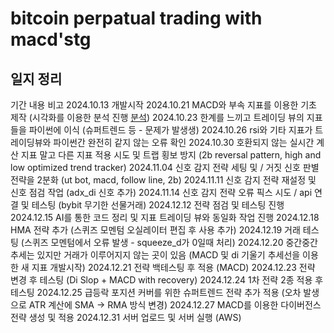 # bitcoin perpatual trading with macd'stg


## 일지 정리

기간 내용 비고
2024.10.13 개발시작
2024.10.21 MACD와 부속 지표를 이용한 기초 제작 (시각화를 이용한 분석 진행 [분석](./docs/analysis/backtest.ipynb))
2024.10.23 한계를 느끼고 트레이딩 뷰의 지표들을 파이썬에 이식 (슈퍼트렌드 등 - 문제가 발생생)
2024.10.26 rsi와 기타 지표가 트레이딩뷰와 파이썬간 완전히 같지 않는 오류 확인
2024.10.30 호환되지 않는 실시간 계산 지표 말고 다른 지표 적용 시도 및 트랩 횡보 방지 (2b reversal pattern, high and low optimized trend tracker)
2024.11.04 신호 감지 전략 세팅 및 / 거짓 신호 판별 전략을 2분화 (ut bot, macd, follow line, 2b)
2024.11.11 신호 감지 전략 재설정 및 신호 점검 작업 (adx_di 신호 추가)
2024.11.14 신호 감지 전략 오류 픽스 시도 / api 연결 및 테스팅 (bybit 무기한 선물거래)
2024.12.12 전략 점검 및 테스팅 진행
2024.12.15 AI를 통한 코드 정리 및 지표 트레이딩 뷰와 동일화 작업 진행
2024.12.18 HMA 전략 추가 (스퀴즈 모멘텀 오실레이터 편집 후 사용 추가)
2024.12.19 거래 테스팅 (스퀴즈 모멘텀에서 오류 발생 - squeeze_d가 0일때 처리)
2024.12.20 중간중간 추세는 있지만 거래가 이루어지지 않는 곳이 있음 (MACD 및 di 기울기 추세선을 이용한 새 지표 개발시작)
2024.12.21 전략 백테스팅 후 적용 (MACD)
2024.12.23 전략 변경 후 테스팅 (Di Slop + MACD with recovery)
2024.12.24 1차 전략 2종 적용 후 테스팅
2024.12.25 급등락 포지션 커버를 위한 슈퍼트렌드 전략 추가 적용 (오차 발생으로 ATR 계산에 SMA -> RMA 방식 변경)
2024.12.27 MACD를 이용한 다이버전스 전략 생성 및 적용
2024.12.31 서버 업로드 및 서버 실행 (AWS)